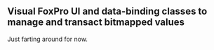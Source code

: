 ## Visual FoxPro UI and data-binding classes to manage and transact bitmapped values

Just farting around for now.